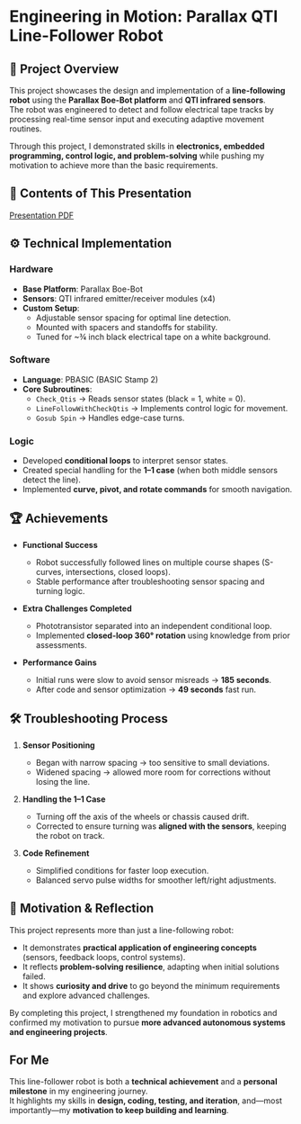 # Engineering in Motion: Parallax QTI Line-Follower Robot

## 📌 Project Overview
This project showcases the design and implementation of a **line-following robot** using the **Parallax Boe-Bot platform** and **QTI infrared sensors**.  
The robot was engineered to detect and follow electrical tape tracks by processing real-time sensor input and executing adaptive movement routines.

Through this project, I demonstrated skills in **electronics, embedded programming, control logic, and problem-solving** while pushing my motivation to achieve more than the basic requirements.

## 📂 Contents of This Presentation
[Presentation PDF](Final%20Presentation.pdf)

## ⚙️ Technical Implementation

### Hardware
- **Base Platform**: Parallax Boe-Bot  
- **Sensors**: QTI infrared emitter/receiver modules (x4)  
- **Custom Setup**:  
  - Adjustable sensor spacing for optimal line detection.  
  - Mounted with spacers and standoffs for stability.  
  - Tuned for ~¾ inch black electrical tape on a white background.

### Software
- **Language**: PBASIC (BASIC Stamp 2)  
- **Core Subroutines**:  
  - `Check_Qtis` → Reads sensor states (black = 1, white = 0).  
  - `LineFollowWithCheckQtis` → Implements control logic for movement.  
  - `Gosub Spin` → Handles edge-case turns.  

### Logic
- Developed **conditional loops** to interpret sensor states.  
- Created special handling for the **1–1 case** (when both middle sensors detect the line).  
- Implemented **curve, pivot, and rotate commands** for smooth navigation.  


## 🏆 Achievements

- **Functional Success**
  - Robot successfully followed lines on multiple course shapes (S-curves, intersections, closed loops).  
  - Stable performance after troubleshooting sensor spacing and turning logic.
 
- **Extra Challenges Completed**
  - Phototransistor separated into an independent conditional loop.  
  - Implemented **closed-loop 360° rotation** using knowledge from prior assessments.  

- **Performance Gains**
  - Initial runs were slow to avoid sensor misreads → **185 seconds**.  
  - After code and sensor optimization → **49 seconds** fast run.  


## 🛠 Troubleshooting Process

1. **Sensor Positioning**
   - Began with narrow spacing → too sensitive to small deviations.  
   - Widened spacing → allowed more room for corrections without losing the line.  

2. **Handling the 1–1 Case**
   - Turning off the axis of the wheels or chassis caused drift.  
   - Corrected to ensure turning was **aligned with the sensors**, keeping the robot on track.  

3. **Code Refinement**
   - Simplified conditions for faster loop execution.  
   - Balanced servo pulse widths for smoother left/right adjustments.  


## 🚀 Motivation & Reflection

This project represents more than just a line-following robot:
- It demonstrates **practical application of engineering concepts** (sensors, feedback loops, control systems).  
- It reflects **problem-solving resilience**, adapting when initial solutions failed.  
- It shows **curiosity and drive** to go beyond the minimum requirements and explore advanced challenges.  

By completing this project, I strengthened my foundation in robotics and confirmed my motivation to pursue **more advanced autonomous systems and engineering projects**.

##  For Me
This line-follower robot is both a **technical achievement** and a **personal milestone** in my engineering journey.  
It highlights my skills in **design, coding, testing, and iteration**, and—most importantly—my **motivation to keep building and learning**.
